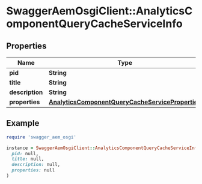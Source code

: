 # SwaggerAemOsgiClient::AnalyticsComponentQueryCacheServiceInfo

## Properties

| Name | Type | Description | Notes |
| ---- | ---- | ----------- | ----- |
| **pid** | **String** |  | [optional] |
| **title** | **String** |  | [optional] |
| **description** | **String** |  | [optional] |
| **properties** | [**AnalyticsComponentQueryCacheServiceProperties**](AnalyticsComponentQueryCacheServiceProperties.md) |  | [optional] |

## Example

```ruby
require 'swagger_aem_osgi'

instance = SwaggerAemOsgiClient::AnalyticsComponentQueryCacheServiceInfo.new(
  pid: null,
  title: null,
  description: null,
  properties: null
)
```

